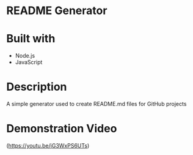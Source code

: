 # README Generator

# Built with
- Node.js
- JavaScript

# Description
A simple generator used to create README.md files for GitHub projects

# Demonstration Video
(https://youtu.be/jG3WxPS6UTs)